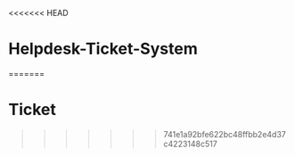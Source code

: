 <<<<<<< HEAD
# Helpdesk-Ticket-System
=======
# Ticket
>>>>>>> 741e1a92bfe622bc48ffbb2e4d37c4223148c517
